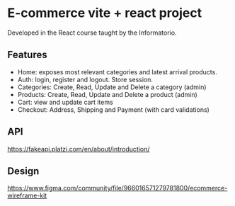 # E-commerce vite + react project
Developed in the React course taught by the Informatorio.
## Features
  - Home: exposes most relevant categories and latest arrival products.
  - Auth: login, register and logout. Store session.
  - Categories: Create, Read, Update and Delete a category (admin)
  - Products: Create, Read, Update and Delete a product (admin)
  - Cart: view and update cart items
  - Checkout: Address, Shipping and Payment (with card validations)

## API
https://fakeapi.platzi.com/en/about/introduction/

## Design
https://www.figma.com/community/file/966016571279781800/ecommerce-wireframe-kit
